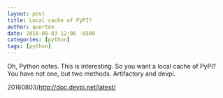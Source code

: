 ```yaml
---
layout: post
title: Local cache of PyPI?
author: quorten
date: 2016-08-03 12:00 -0500
categories: [python]
tags: [python]
---
```


Oh, Python notes.  This is interesting.  So you want a local cache of
PyPi?  You have not one, but two methods.  Artifactory and devpi.

20160803/http://doc.devpi.net/latest/
